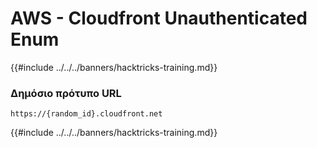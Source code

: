 # AWS - Cloudfront Unauthenticated Enum

{{#include ../../../banners/hacktricks-training.md}}

### Δημόσιο πρότυπο URL
```
https://{random_id}.cloudfront.net
```
{{#include ../../../banners/hacktricks-training.md}}
